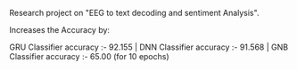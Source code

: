 Research project on "EEG to text decoding and sentiment Analysis". 


Increases the Accuracy by:

  GRU Classifier accuracy :- 92.155  | 
  DNN Classifier accuracy :- 91.568  |
  GNB Classifier accuracy :- 65.00 (for 10 epochs)
